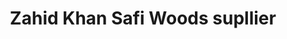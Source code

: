 ---
title: "Zahid Khan Safi Woods supllier"
url: /karachi/zahid-khan-safi-woods-supllier/
shop: wholesale
---